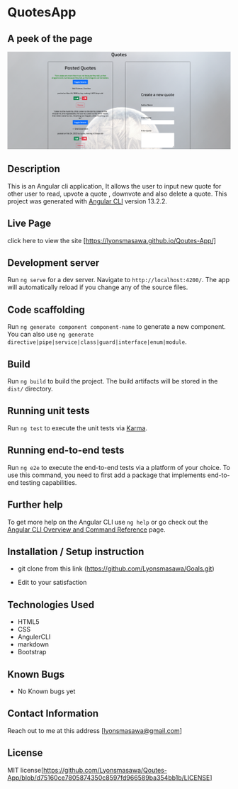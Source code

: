 # QuotesApp

## A peek of the page
<img src="pro1.png">

## Description

This is an Angular cli application, It allows the user to input new quote for other user to read, upvote a quote , downvote and also delete a quote. 
This project was generated with [Angular CLI](https://github.com/angular/angular-cli) version 13.2.2.

## Live Page 
click here to view the site [https://lyonsmasawa.github.io/Qoutes-App/]

## Development server

Run `ng serve` for a dev server. Navigate to `http://localhost:4200/`. The app will automatically reload if you change any of the source files.

## Code scaffolding

Run `ng generate component component-name` to generate a new component. You can also use `ng generate directive|pipe|service|class|guard|interface|enum|module`.

## Build

Run `ng build` to build the project. The build artifacts will be stored in the `dist/` directory.

## Running unit tests

Run `ng test` to execute the unit tests via [Karma](https://karma-runner.github.io).

## Running end-to-end tests

Run `ng e2e` to execute the end-to-end tests via a platform of your choice. To use this command, you need to first add a package that implements end-to-end testing capabilities.

## Further help

To get more help on the Angular CLI use `ng help` or go check out the [Angular CLI Overview and Command Reference](https://angular.io/cli) page.


## Installation / Setup instruction

* git clone from this link (https://github.com/Lyonsmasawa/Goals.git)

* Edit to your satisfaction

## Technologies Used

* HTML5
* CSS
* AngulerCLI
* markdown
* Bootstrap 

## Known Bugs
* No Known bugs yet

## Contact Information 

Reach out to me at this address [lyonsmasawa@gmail.com]

## License
MIT license[https://github.com/Lyonsmasawa/Qoutes-App/blob/d75160ce7805874350c8597fd966589ba354bb1b/LICENSE]
